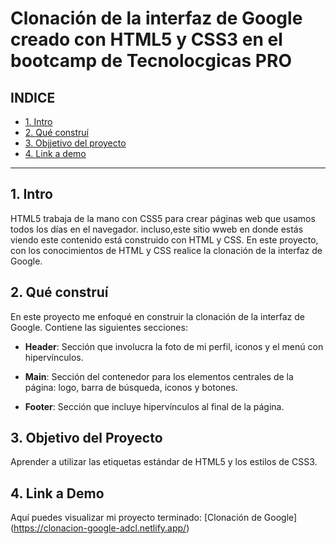 # Clonación de la interfaz de Google creado con HTML5 y CSS3 en el bootcamp de Tecnolocgicas PRO


## **INDICE**

* [1. Intro](#)
* [2. Qué construí](#)
* [3. Objjetivo del proyecto](#)
* [4. Link a demo](#)

****

## 1. Intro

HTML5 trabaja de la mano con CSS5 para crear páginas web que usamos todos los días en el navegador. incluso,este sitio wweb en donde estás viendo este contenido está construido con HTML y CSS. En este
proyecto, con los conocimientos de HTML y CSS realice la clonación de la interfaz de Google.
## 2. Qué construí

En este proyecto me enfoqué en construir la clonación de la interfaz de Google. Contiene las siguientes secciones:

* **Header**: Sección que involucra la foto de mi perfil, iconos y el menú con hipervínculos.

* **Main**: Sección del contenedor para los elementos centrales de la página: logo, barra de búsqueda, iconos y botones.

* **Footer**: Sección que incluye hipervínculos al final de la página.

## 3. Objetivo del Proyecto
Aprender a utilizar las etiquetas estándar de HTML5 y los estilos de CSS3.

## 4. Link a Demo
Aquí puedes visualizar mi proyecto terminado: [Clonación de Google] (https://clonacion-google-adcl.netlify.app/)
